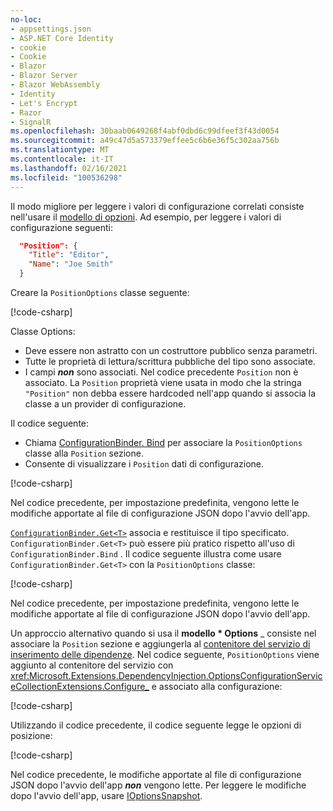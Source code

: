 ```yaml
---
no-loc:
- appsettings.json
- ASP.NET Core Identity
- cookie
- Cookie
- Blazor
- Blazor Server
- Blazor WebAssembly
- Identity
- Let's Encrypt
- Razor
- SignalR
ms.openlocfilehash: 30baab0649268f4abf0dbd6c99dfeef3f43d0054
ms.sourcegitcommit: a49c47d5a573379effee5c6b6e36f5c302aa756b
ms.translationtype: MT
ms.contentlocale: it-IT
ms.lasthandoff: 02/16/2021
ms.locfileid: "100536298"
---
```

Il modo migliore per leggere i valori di configurazione correlati consiste nell'usare il [modello di opzioni](xref:fundamentals/configuration/options). Ad esempio, per leggere i valori di configurazione seguenti:

```json
  "Position": {
    "Title": "Editor",
    "Name": "Joe Smith"
  }
```

Creare la `PositionOptions` classe seguente:

[!code-csharp[](~/fundamentals/configuration/index/samples/3.x/ConfigSample/Options/PositionOptions.cs?name=snippet)]

Classe Options:

* Deve essere non astratto con un costruttore pubblico senza parametri.
* Tutte le proprietà di lettura/scrittura pubbliche del tipo sono associate.
* I campi ***non*** sono associati. Nel codice precedente `Position` non è associato. La `Position` proprietà viene usata in modo che la stringa `"Position"` non debba essere hardcoded nell'app quando si associa la classe a un provider di configurazione.

Il codice seguente:

* Chiama [ConfigurationBinder. Bind](xref:Microsoft.Extensions.Configuration.ConfigurationBinder.Bind*) per associare la `PositionOptions` classe alla `Position` sezione.
* Consente di visualizzare i `Position` dati di configurazione.

[!code-csharp[](~/fundamentals/configuration/index/samples/3.x/ConfigSample/Pages/Test22.cshtml.cs?name=snippet)]

Nel codice precedente, per impostazione predefinita, vengono lette le modifiche apportate al file di configurazione JSON dopo l'avvio dell'app.

[`ConfigurationBinder.Get<T>`](xref:Microsoft.Extensions.Configuration.ConfigurationBinder.Get*) associa e restituisce il tipo specificato. `ConfigurationBinder.Get<T>` può essere più pratico rispetto all'uso di `ConfigurationBinder.Bind` . Il codice seguente illustra come usare `ConfigurationBinder.Get<T>` con la `PositionOptions` classe:

[!code-csharp[](~/fundamentals/configuration/index/samples/3.x/ConfigSample/Pages/Test21.cshtml.cs?name=snippet)]

Nel codice precedente, per impostazione predefinita, vengono lette le modifiche apportate al file di configurazione JSON dopo l'avvio dell'app.

Un approccio alternativo quando si usa il **modello * Options** _ consiste nel associare la `Position` sezione e aggiungerla al [contenitore del servizio di inserimento delle dipendenze](xref:fundamentals/dependency-injection). Nel codice seguente, `PositionOptions` viene aggiunto al contenitore del servizio con <xref:Microsoft.Extensions.DependencyInjection.OptionsConfigurationServiceCollectionExtensions.Configure_> e associato alla configurazione:

[!code-csharp[](~/fundamentals/configuration/index/samples/3.x/ConfigSample/Startup.cs?name=snippet)]

Utilizzando il codice precedente, il codice seguente legge le opzioni di posizione:

[!code-csharp[](~/fundamentals/configuration/index/samples/3.x/ConfigSample/Pages/Test2.cshtml.cs?name=snippet)]

Nel codice precedente, le modifiche apportate al file di configurazione JSON dopo l'avvio dell'app ***non*** vengono lette. Per leggere le modifiche dopo l'avvio dell'app, usare [IOptionsSnapshot](xref:fundamentals/configuration/options#ios).
